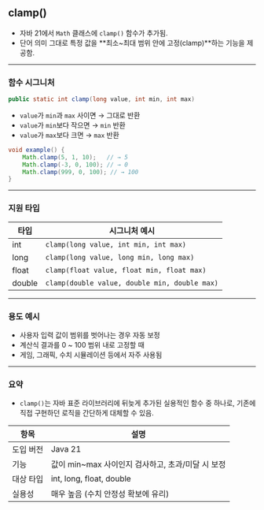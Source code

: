 ## clamp()

- 자바 21에서 `Math` 클래스에 `clamp()` 함수가 추가됨.
- 단어 의미 그대로 특정 값을 **최소~최대 범위 안에 고정(clamp)**하는 기능을 제공함.

---

### 함수 시그니처

```java
public static int clamp(long value, int min, int max)
```

- `value`가 `min`과 `max` 사이면 → 그대로 반환
- `value`가 `min`보다 작으면 → `min` 반환
- `value`가 `max`보다 크면 → `max` 반환

```java
void example() {
    Math.clamp(5, 1, 10);   // → 5
    Math.clamp(-3, 0, 100); // → 0
    Math.clamp(999, 0, 100); // → 100
}
```

---

### 지원 타입

| 타입     | 시그니처 예시                                       |
|--------|-----------------------------------------------|
| int    | `clamp(long value, int min, int max)`         |
| long   | `clamp(long value, long min, long max)`       |
| float  | `clamp(float value, float min, float max)`    |
| double | `clamp(double value, double min, double max)` |

---

### 용도 예시

- 사용자 입력 값이 범위를 벗어나는 경우 자동 보정
- 계산식 결과를 0 ~ 100 범위 내로 고정할 때
- 게임, 그래픽, 수치 시뮬레이션 등에서 자주 사용됨

---

### 요약

- `clamp()`는 자바 표준 라이브러리에 뒤늦게 추가된 실용적인 함수 중 하나로, 기존에 직접 구현하던 로직을 간단하게 대체할 수 있음.

| 항목    | 설명                               |
|-------|----------------------------------|
| 도입 버전 | Java 21                          |
| 기능    | 값이 min~max 사이인지 검사하고, 초과/미달 시 보정 |
| 대상 타입 | int, long, float, double         |
| 실용성   | 매우 높음 (수치 안정성 확보에 유리)            |
